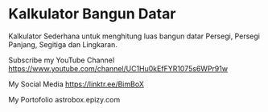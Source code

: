 # Kalkulator Bangun Datar
Kalkulator Sederhana untuk menghitung luas bangun datar Persegi, Persegi Panjang, Segitiga dan Lingkaran.

Subscribe my YouTube Channel https://www.youtube.com/channel/UC1Hu0kEfFYR1075s6WPr91w

My Social Media https://linktr.ee/BimBoX

My Portofolio astrobox.epizy.com
